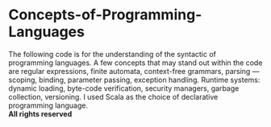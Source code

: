 # Concepts-of-Programming-Languages

The following code is for the understanding of the syntactic of programming languages. A few concepts that may stand out within the code are regular expressions, finite automata, context-free grammars, parsing ― scoping, binding, parameter passing, exception handling. Runtime systems: dynamic loading, byte-code verification, security managers, garbage collection, versioning. I used Scala as the choice of declarative programming language. </br>
**All rights reserved**
